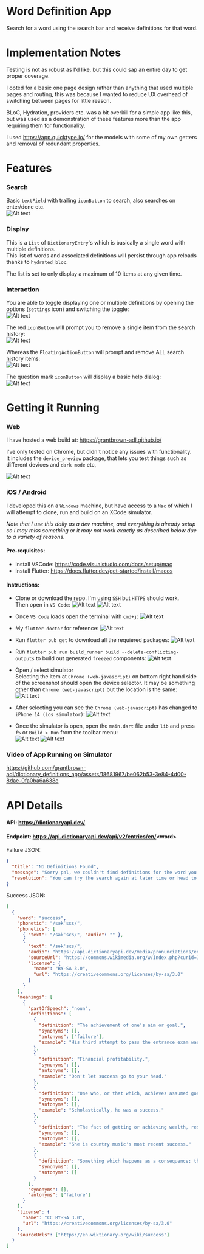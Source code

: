 # Word Definition App

Search for a word using the search bar and receive definitions for that word.

# Implementation Notes

Testing is not as robust as I'd like, but this could sap an entire day to get proper coverage.

I opted for a basic one page design rather than anything that used multiple pages and routing, this was because I wanted to reduce UX overhead of switching between pages for little reason.

BLoC, Hydration, providers etc. was a bit overkill for a simple app like this, but was used as a demonstration of these features more than the app requiring them for functionality.

I used https://app.quicktype.io/ for the models with some of my own getters and removal of redundant properties.

# Features

### Search

Basic `textField` with trailing `iconButton` to search, also searches on enter/done etc.  
![Alt text](https://github.com/grantbrown-adl/dictionary_definitions_app/blob/main/readme_images/image-5.png)

### Display

This is a `List` of `DictionaryEntry`'s which is basically a single word with multiple definitions.  
This list of words and associated definitions will persist through app reloads thanks to `hydrated_bloc`.

The list is set to only display a maximum of 10 items at any given time.

### Interaction
You are able to toggle displaying one or multiple definitions by opening the options (`settings` icon) and switching the toggle:  
![Alt text](https://github.com/grantbrown-adl/dictionary_definitions_app/blob/main/readme_images/image.png)

The red `iconButton` will prompt you to remove a single item from the search history:  
![Alt text](https://github.com/grantbrown-adl/dictionary_definitions_app/blob/main/readme_images/image-2.png)

Whereas the `FloatingActionButton` will prompt and remove ALL search history items:  
![Alt text](https://github.com/grantbrown-adl/dictionary_definitions_app/blob/main/readme_images/image-3.png)

The question mark `iconButton` will display a basic help dialog:  
![Alt text](https://github.com/grantbrown-adl/dictionary_definitions_app/blob/main/readme_images/image-4.png)



# Getting it Running

### Web

I have hosted a web build at: https://grantbrown-adl.github.io/

I've only tested on Chrome, but didn't notice any issues with functionality.  
It includes the `device_preview` package, that lets you test things such as different devices and `dark mode` etc,

![Alt text](https://github.com/grantbrown-adl/dictionary_definitions_app/blob/main/readme_images/image-1.png)


### iOS / Android

I developed this on a `Windows` machine, but have access to a `Mac` of which I will attempt to clone, run and build on an XCode simulator.  

_Note that I use this daily as a dev machine, and everything is already setup so I may miss something or it may not work exactly as described below due to a variety of reasons._

#### Pre-requisites:
* Install VSCode: https://code.visualstudio.com/docs/setup/mac
* Install Flutter: https://docs.flutter.dev/get-started/install/macos

#### Instructions:

* Clone or download the repo. I'm using `SSH` but `HTTPS` should work.  
Then open in `VS Code`:
![Alt text](https://github.com/grantbrown-adl/dictionary_definitions_app/blob/main/readme_images/PastedGraphic-2.png)
![Alt text](https://github.com/grantbrown-adl/dictionary_definitions_app/blob/main/readme_images/PastedGraphic-3.png)

* Once `VS Code` loads open the terminal with `cmd+j`:
![Alt text](https://github.com/grantbrown-adl/dictionary_definitions_app/blob/main/readme_images/PastedGraphic-4.png)

* My `flutter doctor` for reference:
![Alt text](https://github.com/grantbrown-adl/dictionary_definitions_app/blob/main/readme_images/PastedGraphic-6.png)

* Run `flutter pub get` to download all the requiered packages:
![Alt text](https://github.com/grantbrown-adl/dictionary_definitions_app/blob/main/readme_images/PastedGraphic-5.png)

* Run `flutter pub run build_runner build --delete-conflicting-outputs` to build out generated `freezed` components:
![Alt text](https://github.com/grantbrown-adl/dictionary_definitions_app/blob/main/readme_images/PastedGraphic-7.png)

* Open / select simulator  
Selecting the item at `Chrome (web-javascript)` on bottom right hand side of the screenshot should open the device selector. It may be something other than `Chrome (web-javascript)` but the location is the same:
![Alt text](https://github.com/grantbrown-adl/dictionary_definitions_app/blob/main/readme_images/PastedGraphic-8.png)

* After selecting you can see the `Chrome (web-javascript)` has changed to `iPhone 14 (ios simulator)`:
![Alt text](https://github.com/grantbrown-adl/dictionary_definitions_app/blob/main/readme_images/PastedGraphic-9.png)

* Once the simulator is open, open the `main.dart` file under `lib` and press `f5` or `Build > Run` from the toolbar menu:  
![Alt text](https://github.com/grantbrown-adl/dictionary_definitions_app/blob/main/readme_images/PastedGraphic-10.png)
![Alt text](https://github.com/grantbrown-adl/dictionary_definitions_app/blob/main/readme_images/PastedGraphic-11.png)

### Video of App Running on Simulator

https://github.com/grantbrown-adl/dictionary_definitions_app/assets/18681967/be062b53-3e84-4d00-8dae-0fa0ba6a638e



# API Details

#### API: https://dictionaryapi.dev/

#### Endpoint: https://api.dictionaryapi.dev/api/v2/entries/en/<word\>

Failure JSON:

```json
{
  "title": "No Definitions Found",
  "message": "Sorry pal, we couldn't find definitions for the word you were looking for.",
  "resolution": "You can try the search again at later time or head to the web instead."
}
```

Success JSON:

```json
[
  {
    "word": "success",
    "phonetic": "/səkˈsɛs/",
    "phonetics": [
      { "text": "/səkˈsɛs/", "audio": "" },
      {
        "text": "/səkˈsɛs/",
        "audio": "https://api.dictionaryapi.dev/media/pronunciations/en/success-us.mp3",
        "sourceUrl": "https://commons.wikimedia.org/w/index.php?curid=1239760",
        "license": {
          "name": "BY-SA 3.0",
          "url": "https://creativecommons.org/licenses/by-sa/3.0"
        }
      }
    ],
    "meanings": [
      {
        "partOfSpeech": "noun",
        "definitions": [
          {
            "definition": "The achievement of one's aim or goal.",
            "synonyms": [],
            "antonyms": ["failure"],
            "example": "His third attempt to pass the entrance exam was a success."
          },
          {
            "definition": "Financial profitability.",
            "synonyms": [],
            "antonyms": [],
            "example": "Don't let success go to your head."
          },
          {
            "definition": "One who, or that which, achieves assumed goals.",
            "synonyms": [],
            "antonyms": [],
            "example": "Scholastically, he was a success."
          },
          {
            "definition": "The fact of getting or achieving wealth, respect or fame.",
            "synonyms": [],
            "antonyms": [],
            "example": "She is country music's most recent success."
          },
          {
            "definition": "Something which happens as a consequence; the outcome or result.",
            "synonyms": [],
            "antonyms": []
          }
        ],
        "synonyms": [],
        "antonyms": ["failure"]
      }
    ],
    "license": {
      "name": "CC BY-SA 3.0",
      "url": "https://creativecommons.org/licenses/by-sa/3.0"
    },
    "sourceUrls": ["https://en.wiktionary.org/wiki/success"]
  }
]
```
